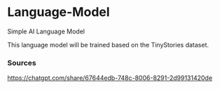 # Language-Model
Simple AI Language Model

This language model will be trained based on the TinyStories dataset.

### Sources

https://chatgpt.com/share/67644edb-748c-8006-8291-2d99131420de


